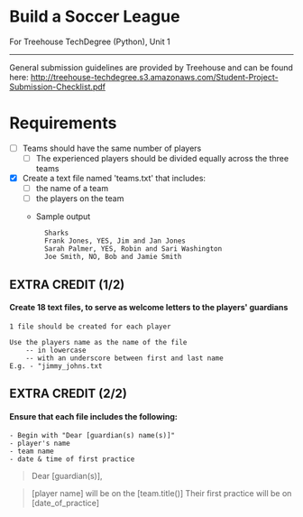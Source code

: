 # Build a Soccer League
For Treehouse TechDegree (Python), Unit 1

---
General submission guidelines are provided by Treehouse and can be found here: http://treehouse-techdegree.s3.amazonaws.com/Student-Project-Submission-Checklist.pdf


# Requirements

- [ ] Teams should have the same number of players
    - [ ] The experienced players should be divided equally across the three teams

- [x] Create a text file named 'teams.txt' that includes:
    - [ ] the name of a team
    - [ ] the players on the team
    * Sample output

            Sharks
            Frank Jones, YES, Jim and Jan Jones
            Sarah Palmer, YES, Robin and Sari Washington
            Joe Smith, NO, Bob and Jamie Smith

## EXTRA CREDIT (1/2)
#### Create 18 text files, to serve as welcome letters to the players' guardians
    1 file should be created for each player

    Use the players name as the name of the file
        -- in lowercase
        -- with an underscore between first and last name
    E.g. - "jimmy_johns.txt

## EXTRA CREDIT (2/2)
#### Ensure that each file includes the following: 
    - Begin with "Dear [guardian(s) name(s)]"
    - player's name
    - team name
    - date & time of first practice
> Dear [guardian(s)],

> [player name] will be on the [team.title()]
> Their first practice will be on [date_of_practice]


